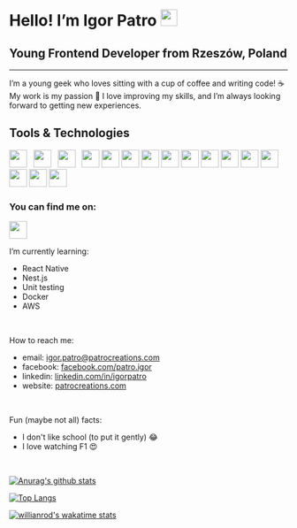 # Hello! I’m Igor Patro  <img src="https://github.com/TheDudeThatCode/TheDudeThatCode/blob/master/Assets/Hi.gif" width="30px">

## Young Frontend Developer from Rzeszów, Poland

---

I’m a young geek who loves sitting with a cup of coffee and writing code! ☕ My work is my passion 🙏 I love improving my skills, and I’m always looking forward to getting new experiences.

## Tools & Technologies

<img src="https://patrocreations.com/assets/react.svg" width="32" height="32" /> &nbsp;
<img src="https://patrocreations.com/assets/next.svg" width="32" height="32" /> &nbsp;
<img src="https://patrocreations.com/assets/gatsby.svg" width="32" height="32" /> &nbsp;
<img src="https://patrocreations.com/assets/node.svg" width="32" height="32" />
<img src="https://patrocreations.com/assets/typescript.svg" width="32" height="32" />
<img src="https://patrocreations.com/assets/javascript.svg" width="32" height="32" />
<img src="https://patrocreations.com/assets/css.svg" width="32" height="32" />
<img src="https://patrocreations.com/assets/html.svg" width="32" height="32" />
<img src="https://patrocreations.com/assets/aws.svg" width="32" height="32" />
<img src="https://patrocreations.com/assets/redux.svg" width="32" height="32" />
<img src="https://patrocreations.com/assets/datocms.svg" width="32" height="32" />
<img src="https://patrocreations.com/assets/figma.svg" width="32" height="32" />
<img src="https://patrocreations.com/assets/firebase.svg" width="32" height="32" />
<img src="https://patrocreations.com/assets/contenful.svg" width="32" height="32" />
<img src="https://patrocreations.com/assets/strapi.svg" width="32" height="32" />
<img src="https://patrocreations.com/assets/tailwind.svg" width="32" height="32" />

### You can find me on:
<a href="https://www.linkedin.com/in/paweł-sławuta-64709219a/"><img src="https://cdn-icons-png.flaticon.com/512/174/174857.png" width="32" height="32" /></a>


I’m currently learning:
- React Native
- Nest.js
- Unit testing
- Docker
- AWS

<br/>

How to reach me: 
- email: igor.patro@patrocreations.com
- facebook: [facebook.com/patro.igor](https://facebook.com/patro.igor/)
- linkedin: [linkedin.com/in/igorpatro](https://www.linkedin.com/in/igorpatro/)
- website: [patrocreations.com](https://patrocreations.com)

<br/>

Fun (maybe not all) facts: 
- I don't like school (to put it gently) 😂
- I love watching F1 😍 

<br/>

[![Anurag's github stats](https://github-readme-stats.vercel.app/api?username=IgorPatro&theme=dracula&show_icons=true&hide=stars,issues,contribs&count_private=true&include_all_commits=true)](https://github.com/anuraghazra/github-readme-stats)

[![Top Langs](https://github-readme-stats.vercel.app/api/top-langs/?username=IgorPatro&theme=dracula&show_icons=true&langs_count=10)](https://github.com/anuraghazra/github-readme-stats)

[![willianrod's wakatime stats](https://github-readme-stats.vercel.app/api/wakatime?username=IgorPatro&theme=dracula&show_icons=true)](https://github.com/anuraghazra/github-readme-stats)
